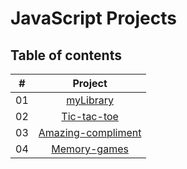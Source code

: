 # JavaScript Projects
## Table of contents


|  #  |            Project             |
| :-: | :----------------------------: |
| 01  |      [ myLibrary](https://github.com/saralimbu2017/myLibrary)       | 
| 02  |     [Tic-tac-toe](https://github.com/saralimbu2017/Tic-tac-toe)    |
| 03  |    [Amazing-compliment](https://github.com/saralimbu2017/amazing-compliment)     |
| 04  |  [Memory-games](https://github.com/saralimbu2017/wdi-fundamentals-memorygame)  |
